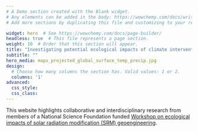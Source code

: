 ```yaml
---
# A Demo section created with the Blank widget.
# Any elements can be added in the body: https://wowchemy.com/docs/writing-markdown-latex/
# Add more sections by duplicating this file and customizing to your requirements.

widget: hero  # See https://wowchemy.com/docs/page-builder/
headless: true  # This file represents a page section.
weight: 10  # Order that this section will appear.
title: "Investigating potential ecological impacts of climate intervention by reflecting sunlight to cool Earth"
subtitle: ""
hero_media: maps_projected_global_surface_temp_precip.jpg
design:
  # Choose how many columns the section has. Valid values: 1 or 2.
  columns: '1'
advanced:
  css_style:
  css_class:
---
```


This website highlights collaborative and interdisciplinary research from members of a National Science Foundation funded [Workshop on ecological impacts of solar radiation modification (SRM) geoengineering](https://www.nsf.gov/awardsearch/showAward?AWD_ID=1937699&HistoricalAwards=false). 